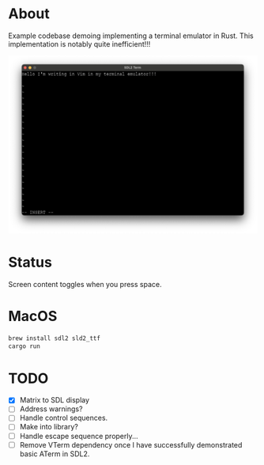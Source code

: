 # About

Example codebase demoing implementing a terminal emulator in Rust.
This implementation is notably quite inefficient!!!

![alt text](docs/image.png)

# Status
Screen content toggles when you press space.

# MacOS
```bash
brew install sdl2 sld2_ttf
cargo run
```

# TODO

 - [x] Matrix to SDL display
 - [ ] Address warnings?
 - [ ] Handle control sequences.
 - [ ] Make into library?
 - [ ] Handle escape sequence properly...
 - [ ] Remove VTerm dependency once I have successfully
       demonstrated basic ATerm in SDL2.